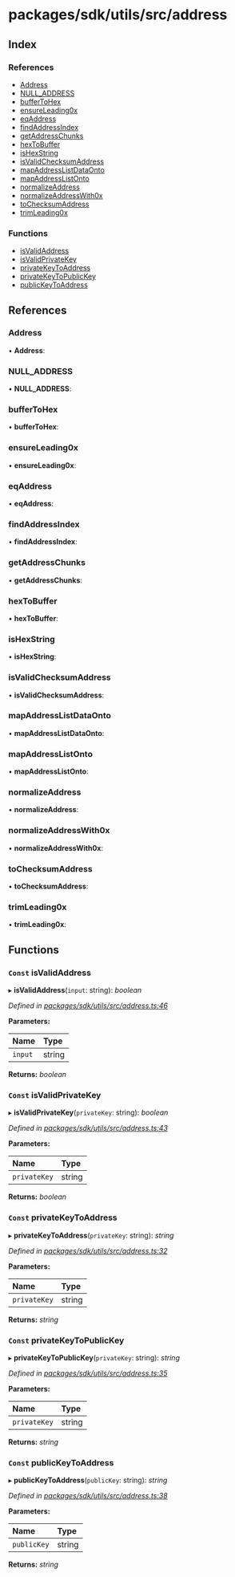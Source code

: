 # packages/sdk/utils/src/address

## Index

### References

* [Address](_packages_sdk_utils_src_address_.md#address)
* [NULL\_ADDRESS](_packages_sdk_utils_src_address_.md#null_address)
* [bufferToHex](_packages_sdk_utils_src_address_.md#buffertohex)
* [ensureLeading0x](_packages_sdk_utils_src_address_.md#ensureleading0x)
* [eqAddress](_packages_sdk_utils_src_address_.md#eqaddress)
* [findAddressIndex](_packages_sdk_utils_src_address_.md#findaddressindex)
* [getAddressChunks](_packages_sdk_utils_src_address_.md#getaddresschunks)
* [hexToBuffer](_packages_sdk_utils_src_address_.md#hextobuffer)
* [isHexString](_packages_sdk_utils_src_address_.md#ishexstring)
* [isValidChecksumAddress](_packages_sdk_utils_src_address_.md#isvalidchecksumaddress)
* [mapAddressListDataOnto](_packages_sdk_utils_src_address_.md#mapaddresslistdataonto)
* [mapAddressListOnto](_packages_sdk_utils_src_address_.md#mapaddresslistonto)
* [normalizeAddress](_packages_sdk_utils_src_address_.md#normalizeaddress)
* [normalizeAddressWith0x](_packages_sdk_utils_src_address_.md#normalizeaddresswith0x)
* [toChecksumAddress](_packages_sdk_utils_src_address_.md#tochecksumaddress)
* [trimLeading0x](_packages_sdk_utils_src_address_.md#trimleading0x)

### Functions

* [isValidAddress](_packages_sdk_utils_src_address_.md#const-isvalidaddress)
* [isValidPrivateKey](_packages_sdk_utils_src_address_.md#const-isvalidprivatekey)
* [privateKeyToAddress](_packages_sdk_utils_src_address_.md#const-privatekeytoaddress)
* [privateKeyToPublicKey](_packages_sdk_utils_src_address_.md#const-privatekeytopublickey)
* [publicKeyToAddress](_packages_sdk_utils_src_address_.md#const-publickeytoaddress)

## References

### Address

• **Address**:

### NULL\_ADDRESS

• **NULL\_ADDRESS**:

### bufferToHex

• **bufferToHex**:

### ensureLeading0x

• **ensureLeading0x**:

### eqAddress

• **eqAddress**:

### findAddressIndex

• **findAddressIndex**:

### getAddressChunks

• **getAddressChunks**:

### hexToBuffer

• **hexToBuffer**:

### isHexString

• **isHexString**:

### isValidChecksumAddress

• **isValidChecksumAddress**:

### mapAddressListDataOnto

• **mapAddressListDataOnto**:

### mapAddressListOnto

• **mapAddressListOnto**:

### normalizeAddress

• **normalizeAddress**:

### normalizeAddressWith0x

• **normalizeAddressWith0x**:

### toChecksumAddress

• **toChecksumAddress**:

### trimLeading0x

• **trimLeading0x**:

## Functions

### `Const` isValidAddress

▸ **isValidAddress**\(`input`: string\): _boolean_

_Defined in_ [_packages/sdk/utils/src/address.ts:46_](https://github.com/celo-org/celo-monorepo/blob/master/packages/sdk/utils/src/address.ts#L46)

**Parameters:**

| Name | Type |
| :--- | :--- |
| `input` | string |

**Returns:** _boolean_

### `Const` isValidPrivateKey

▸ **isValidPrivateKey**\(`privateKey`: string\): _boolean_

_Defined in_ [_packages/sdk/utils/src/address.ts:43_](https://github.com/celo-org/celo-monorepo/blob/master/packages/sdk/utils/src/address.ts#L43)

**Parameters:**

| Name | Type |
| :--- | :--- |
| `privateKey` | string |

**Returns:** _boolean_

### `Const` privateKeyToAddress

▸ **privateKeyToAddress**\(`privateKey`: string\): _string_

_Defined in_ [_packages/sdk/utils/src/address.ts:32_](https://github.com/celo-org/celo-monorepo/blob/master/packages/sdk/utils/src/address.ts#L32)

**Parameters:**

| Name | Type |
| :--- | :--- |
| `privateKey` | string |

**Returns:** _string_

### `Const` privateKeyToPublicKey

▸ **privateKeyToPublicKey**\(`privateKey`: string\): _string_

_Defined in_ [_packages/sdk/utils/src/address.ts:35_](https://github.com/celo-org/celo-monorepo/blob/master/packages/sdk/utils/src/address.ts#L35)

**Parameters:**

| Name | Type |
| :--- | :--- |
| `privateKey` | string |

**Returns:** _string_

### `Const` publicKeyToAddress

▸ **publicKeyToAddress**\(`publicKey`: string\): _string_

_Defined in_ [_packages/sdk/utils/src/address.ts:38_](https://github.com/celo-org/celo-monorepo/blob/master/packages/sdk/utils/src/address.ts#L38)

**Parameters:**

| Name | Type |
| :--- | :--- |
| `publicKey` | string |

**Returns:** _string_

